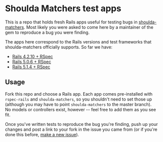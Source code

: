 # Shoulda Matchers test apps

This is a repo that holds fresh Rails apps useful for testing bugs in
[shoulda-matchers]. Most likely you were asked to come here by a maintainer of
the gem to reproduce a bug you were finding.

The apps here correspond to the Rails versions and test frameworks that
shoulda-matchers officially supports. So far we have:

* [Rails 4.2.10 + RSpec](rails-4-2-and-rspec)
* [Rails 5.0.6 + RSpec](rails-5-0-and-rspec)
* [Rails 5.1.4 + RSpec](rails-5-1-and-rspec)

## Usage

Fork this repo and choose a Rails app. Each app comes pre-installed with
`rspec-rails` and `shoulda-matchers`, so you shouldn't need to set those up
(although you may have to point `shoulda-matchers` to the master branch). No
models or controllers exist, however -- feel free to add them as you see fit.

Once you've written tests to reproduce the bug you're finding, push up your
changes and post a link to your fork in the issue you came from (or if you're
done this before, [make a new issue]).

[shoulda-matchers]: http://github.com/thoughtbot/shoulda-matchers
[make a new issue]: http://github.com/thoughtbot/shoulda-matchers/issues/new
